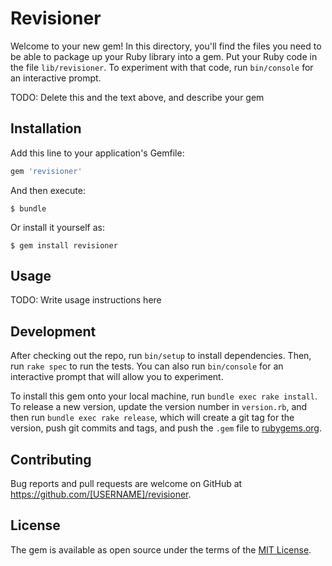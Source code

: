 # Revisioner

Welcome to your new gem! In this directory, you'll find the files you need to be able to package up your Ruby library into a gem. Put your Ruby code in the file `lib/revisioner`. To experiment with that code, run `bin/console` for an interactive prompt.

TODO: Delete this and the text above, and describe your gem

## Installation

Add this line to your application's Gemfile:

```ruby
gem 'revisioner'
```

And then execute:

    $ bundle

Or install it yourself as:

    $ gem install revisioner

## Usage

TODO: Write usage instructions here

## Development

After checking out the repo, run `bin/setup` to install dependencies. Then, run `rake spec` to run the tests. You can also run `bin/console` for an interactive prompt that will allow you to experiment.

To install this gem onto your local machine, run `bundle exec rake install`. To release a new version, update the version number in `version.rb`, and then run `bundle exec rake release`, which will create a git tag for the version, push git commits and tags, and push the `.gem` file to [rubygems.org](https://rubygems.org).

## Contributing

Bug reports and pull requests are welcome on GitHub at https://github.com/[USERNAME]/revisioner.


## License

The gem is available as open source under the terms of the [MIT License](http://opensource.org/licenses/MIT).

